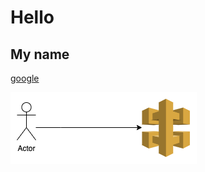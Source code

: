 # Hello
## My name

[google](https://www.google.com)

![architecture](./Untitled%20Diagram.drawio.png)